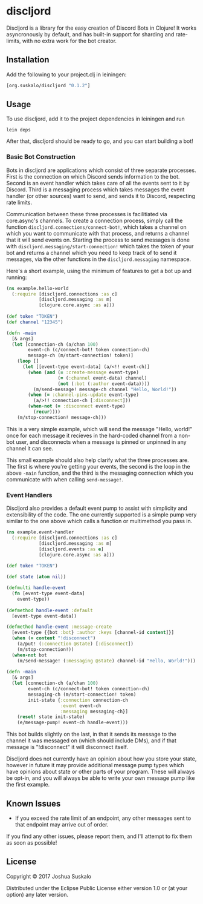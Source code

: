 # discljord

Discljord is a library for the easy creation of Discord Bots in Clojure! It works asyncronously by default, and has built-in support for sharding and rate-limits, with no extra work for the bot creator.

## Installation

Add the following to your project.clj in leiningen:

```clojure
[org.suskalo/discljord "0.1.2"]
```

## Usage

To use discljord, add it to the project dependencies in leiningen and run
```
lein deps
```
After that, discljord should be ready to go, and you can start building a bot!

### Basic Bot Construction

Bots in discljord are applications which consist of three separate processes. First is the connection on which Discord sends information to the bot. Second is an event handler which takes care of all the events sent to it by Discord. Third is a messaging process which takes messages the event handler (or other sources) want to send, and sends it to Discord, respecting rate limits.

Communication between these three processes is facilitiated via core.async's channels. To create a connection process, simply call the function `discljord.connections/connect-bot!`, which takes a channel on which you want to communicate with that process, and returns a channel that it will send events on. Starting the process to send messages is done with `discljord.messaging/start-connection!` which takes the token of your bot and returns a channel which you need to keep track of to send it messages, via the other functions in the `discljord.messaging` namespace.

Here's a short example, using the minimum of features to get a bot up and running:

```clojure
(ns example.hello-world
  (:require [discljord.connections :as c]
            [discljord.messaging :as m]
            [clojure.core.async :as a]))
            
(def token "TOKEN")
(def channel "12345")

(defn -main
  [& args]
  (let [connection-ch (a/chan 100)
        event-ch (c/connect-bot! token connection-ch)
        message-ch (m/start-connection! token)]
    (loop []
      (let [[event-type event-data] (a/<!! event-ch)]
        (when (and (= :create-message event-type)
                   (= (:channel event-data) channel)
                   (not (:bot (:author event-data))))
          (m/send-message! message-ch channel "Hello, World!"))
        (when (= :channel-pins-update event-type)
          (a/>!! connection-ch [:disconnect]))
        (when-not (= :disconnect event-type)
          (recur))))
    (m/stop-connection! message-ch)))
```

This is a very simple example, which will send the message "Hello, world!" once for each message it recieves in the hard-coded channel from a non-bot user, and disconnects when a message is pinned or unpinned in any channel it can see.

This small example should also help clarify what the three processes are. The first is where you're getting your events, the second is the loop in the above `-main` function, and the third is the messaging connection which you communicate with when calling `send-message!`.

### Event Handlers

Discljord also provides a default event pump to assist with simplicity and extensibility of the code. The one currently supported is a simple pump very similar to the one above which calls a function or multimethod you pass in.

```clojure
(ns example.event-handler
  (:require [discljord.connections :as c]
            [discljord.messaging :as m]
            [discljord.events :as e]
            [clojure.core.async :as a]))
            
(def token "TOKEN")

(def state (atom nil))

(defmulti handle-event 
  (fn [event-type event-data]
    event-type))
    
(defmethod handle-event :default
  [event-type event-data])

(defmethod handle-event :message-create
  [event-type {{bot :bot} :author :keys [channel-id content]}]
  (when (= content "!disconnect")
    (a/put! (:connection @state) [:disconnect])
    (m/stop-connection!))
  (when-not bot
    (m/send-message! (:messaging @state) channel-id "Hello, World!")))
    
(defn -main
  [& args]
  (let [connection-ch (a/chan 100)
        event-ch (c/connect-bot! token connection-ch)
        messaging-ch (m/start-connection! token)
        init-state {:connection connection-ch
                    :event event-ch
                    :messaging messaging-ch}]
    (reset! state init-state)
    (e/message-pump! event-ch handle-event)))
```

This bot builds slightly on the last, in that it sends its message to the channel it was messaged on (which should include DMs), and if that message is "!disconnect" it will disconnect itself.

Discljord does not currently have an opinion about how you store your state, however in future it may provide additional message pump types which have opinions about state or other parts of your program. These will always be opt-in, and you will always be able to write your own message pump like the first example.

## Known Issues

- If you exceed the rate limit of an endpoint, any other messages sent to that endpoint may arrive out of order.

If you find any other issues, please report them, and I'll attempt to fix them as soon as possible!

## License

Copyright © 2017 Joshua Suskalo

Distributed under the Eclipse Public License either version 1.0 or (at
your option) any later version.
